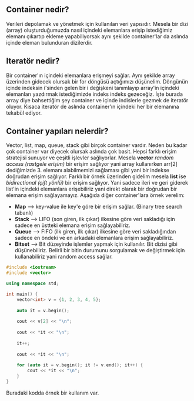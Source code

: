 ## Container nedir?

Verileri depolamak ve yönetmek için kullanılan veri yapısıdır. Mesela bir dizi (array) oluşturduğumuzda nasıl içindeki elemanlara erişip istediğimiz elemanı çıkartıp ekleme yapabiliyorsak aynı şekilde container'lar da aslında içinde eleman bulunduran dizilerdir.

## Iteratör nedir?

Bir container'ın içindeki elemanlara erişmeyi sağlar. Aynı şekilde array üzerinden gidecek olursak bir for döngüsü açtığımızı düşünelim. Döngünün içinde indeksin i'sinden gelen bir i değişkeni tanımlayıp array'in içindeki elemanları yazdırmak istediğimizde indeks indeks gezeceğiz. İşte burada array diye bahsettiğim şey container ve içinde indislerle gezmek de iteratör oluyor. Kısaca iteratör de aslında container'ın içindeki her bir elemanına tekabül ediyor.

## Container yapıları nelerdir?

Vector, list, map, queue, stack gibi birçok container vardır. Neden bu kadar çok container var diyecek olursak aslında çok basit. Hepsi farklı erişim stratejisi sunuyor ve çeşitli işlevler sağlıyorlar. Mesela **vector** _random access (rastgele erişim)_ bir erişim sağlıyor yani array kullanırken arr[2] dediğimizde 3. elemanı alabilmemizi sağlaması gibi yani bir indekse doğrudan erişim sağlıyor. Farklı bir örnek üzerinden gidelim mesela **list** ise _bidirectional (çift yönlü)_ bir erişim sağlıyor. Yani sadece ileri ve geri giderek list'in içindeki elemanlara erişebiliriz yani direkt olarak bir doğrudan bir elemana erişim sağlayamayız. Aşağıda diğer container'lara örnek verelim:
- **Map** --> key-value ile key'e göre bir erişim sağlar. (Binary tree search tabanlı)
- **Stack** --> LIFO (son giren, ilk çıkar) ilkesine göre veri sakladığı için sadece en üstteki elemana erişim sağlayabiliriz.
- **Queue** --> FIFO (ilk giren, ilk çıkar) ilkesine göre veri sakladığından sadece en öndeki ve en arkadaki elemanlara erişim sağlayabiliriz.
- **Bitset** --> Bit düzeyinde işlemler yapmak için kullanılır. Bit dizisi gibi düşünebiliriz. Belirli bir bitin durumunu sorgulamak ve değiştirmek için kullanabiliriz yani random access sağlar.


```cpp
#include <iostream>
#include <vector>

using namespace std;

int main() {
    vector<int> v = {1, 2, 3, 4, 5};
    
    auto it = v.begin();
    
    cout << v[2] << "\n";
    
    cout << *it << "\n";
    
    it++;
    
    cout << *it << "\n";
    
    for (auto it = v.begin(); it != v.end(); it++) {
        cout << *it << "\n";
    }
}
```

Buradaki kodda örnek bir kullanım var. 
